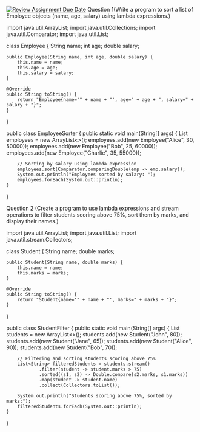 [![Review Assignment Due Date](https://classroom.github.com/assets/deadline-readme-button-22041afd0340ce965d47ae6ef1cefeee28c7c493a6346c4f15d667ab976d596c.svg)](https://classroom.github.com/a/pAwhWXY5)
Question 1(Write a program to sort a list of Employee objects (name, age, salary) using lambda expressions.)

import java.util.ArrayList;
import java.util.Collections;
import java.util.Comparator;
import java.util.List;

class Employee {
    String name;
    int age;
    double salary;

    public Employee(String name, int age, double salary) {
        this.name = name;
        this.age = age;
        this.salary = salary;
    }

    @Override
    public String toString() {
        return "Employee{name='" + name + "', age=" + age + ", salary=" + salary + "}";
    }
}

public class EmployeeSorter {
    public static void main(String[] args) {
        List<Employee> employees = new ArrayList<>();
        employees.add(new Employee("Alice", 30, 50000));
        employees.add(new Employee("Bob", 25, 60000));
        employees.add(new Employee("Charlie", 35, 55000));

        // Sorting by salary using lambda expression
        employees.sort(Comparator.comparingDouble(emp -> emp.salary));
        System.out.println("Employees sorted by salary: ");
        employees.forEach(System.out::println);
    }
}

Question 2 (Create a program to use lambda expressions and stream operations to filter students scoring above 75%, sort them by marks, and display their names.)

import java.util.ArrayList;
import java.util.List;
import java.util.stream.Collectors;

class Student {
    String name;
    double marks;

    public Student(String name, double marks) {
        this.name = name;
        this.marks = marks;
    }

    @Override
    public String toString() {
        return "Student{name='" + name + "', marks=" + marks + "}";
    }
}

public class StudentFilter {
    public static void main(String[] args) {
        List<Student> students = new ArrayList<>();
        students.add(new Student("John", 80));
        students.add(new Student("Jane", 65));
        students.add(new Student("Alice", 90));
        students.add(new Student("Bob", 70));

        // Filtering and sorting students scoring above 75%
        List<String> filteredStudents = students.stream()
                .filter(student -> student.marks > 75)
                .sorted((s1, s2) -> Double.compare(s2.marks, s1.marks))
                .map(student -> student.name)
                .collect(Collectors.toList());

        System.out.println("Students scoring above 75%, sorted by marks:");
        filteredStudents.forEach(System.out::println);
    }
}

